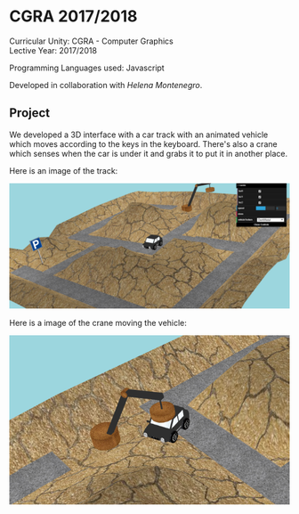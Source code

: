 # CGRA 2017/2018

Curricular Unity: CGRA - Computer Graphics <br>
Lective Year: 2017/2018

Programming Languages used: Javascript

Developed in collaboration with *Helena Montenegro*.

## Project

We developed a 3D interface with a car track with an animated vehicle which moves according to the keys in the keyboard. There's also a crane which senses when the car is under it and grabs it to put it in another place.

Here is an image of the track:

![](https://github.com/SmilingOwl/CGRA-17_18/blob/master/screenshots/2.PNG)

Here is a image of the crane moving the vehicle:

![](https://github.com/SmilingOwl/CGRA-17_18/blob/master/screenshots/1.png)
